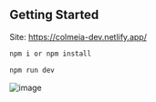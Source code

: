 ## Getting Started
Site: https://colmeia-dev.netlify.app/

```bash
npm i or npm install

npm run dev


```
![image](https://github.com/tricia-sz/colmeia/assets/94939271/085a1786-cc2e-4219-9799-b5549800e4d1)
